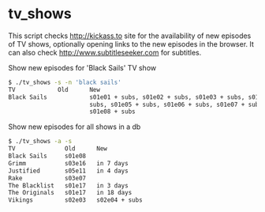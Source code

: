 tv_shows
========

This script checks http://kickass.to site for the availability of new episodes
of TV shows, optionally opening links to the new episodes in the browser.
It can also check http://www.subtitleseeker.com for subtitles.


Show new episodes for 'Black Sails' TV show
```bash
$ ./tv_shows -s -n 'black sails' 
TV            Old      New
Black Sails            s01e01 + subs, s01e02 + subs, s01e03 + subs, s01e04 +
                       subs, s01e05 + subs, s01e06 + subs, s01e07 + subs,
                       s01e08 + subs
```

Show new episodes for all shows in a db
```bash
$ ./tv_shows -a -s
TV              Old      New
Black Sails     s01e08
Grimm           s03e16   in 7 days
Justified       s05e11   in 4 days
Rake            s03e07
The Blacklist   s01e17   in 3 days
The Originals   s01e17   in 18 days
Vikings         s02e03   s02e04 + subs
```
